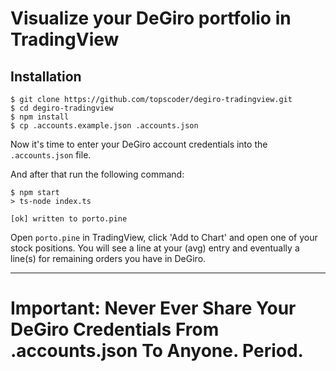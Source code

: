 # Visualize your DeGiro portfolio in TradingView

## Installation

```
$ git clone https://github.com/topscoder/degiro-tradingview.git
$ cd degiro-tradingview
$ npm install
$ cp .accounts.example.json .accounts.json
```

Now it's time to enter your DeGiro account credentials into the `.accounts.json` file.

And after that run the following command:

```
$ npm start
> ts-node index.ts

[ok] written to porto.pine
```

Open `porto.pine` in TradingView, click 'Add to Chart' and open one of your stock positions. You will see a line at your (avg) entry and eventually a line(s) for remaining orders you have in DeGiro.

___

# Important: Never Ever Share Your DeGiro Credentials From .accounts.json To Anyone. Period.